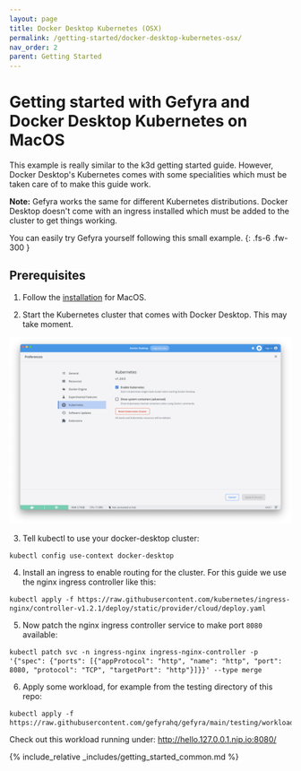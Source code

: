 ```yaml
---
layout: page
title: Docker Desktop Kubernetes (OSX)
permalink: /getting-started/docker-desktop-kubernetes-osx/
nav_order: 2
parent: Getting Started
---
```

# Getting started with Gefyra and Docker Desktop Kubernetes on MacOS
This example is really similar to the k3d getting started guide.
However, Docker Desktop's Kubernetes comes with some specialities
which must be taken care of to make this guide work.

**Note:** Gefyra works the same for different Kubernetes distributions.
Docker Desktop doesn't come with an ingress installed which must
be added to the cluster to get things working.

You can easily try Gefyra yourself following this small example.
{: .fs-6 .fw-300 }

## Prerequisites
1. Follow the [installation](https://gefyra.dev/installation) for MacOS.

2. Start the Kubernetes cluster that comes with Docker Desktop. This may take moment.

<div align="center">
 <img src="/assets/images/getting_started_docker_desktop_kubernetes.png" alt="docker desktop kubernetes settings"/>
</div>

3. Tell kubectl to use your docker-desktop cluster:
```shell
kubectl config use-context docker-desktop
```
4. Install an ingress to enable routing for the cluster. For this guide we use the nginx
ingress controller like this:
```shell
kubectl apply -f https://raw.githubusercontent.com/kubernetes/ingress-nginx/controller-v1.2.1/deploy/static/provider/cloud/deploy.yaml
```
5. Now patch the nginx ingress controller service to make port `8080` available:
```shell
kubectl patch svc -n ingress-nginx ingress-nginx-controller -p '{"spec": {"ports": [{"appProtocol": "http", "name": "http", "port": 8080, "protocol": "TCP", "targetPort": "http"}]}}' --type merge
```
6. Apply some workload, for example from the testing directory of this repo:  
```shell
kubectl apply -f https://raw.githubusercontent.com/gefyrahq/gefyra/main/testing/workloads/hello_dd.yaml
```
Check out this workload running under: http://hello.127.0.0.1.nip.io:8080/    


{% include_relative _includes/getting_started_common.md %}
